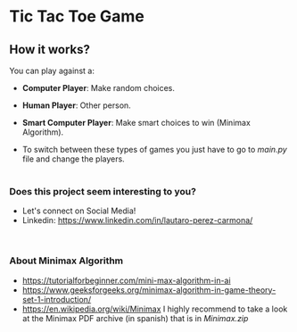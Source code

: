# Tic Tac Toe Game <br>
## How it works?
You can play against a:
- **Computer Player**: Make random choices.
- **Human Player**: Other person.
- **Smart Computer Player**: Make smart choices to win (Minimax Algorithm).

- To switch between these types of games you just have to go to *main.py* file and change the players. 
<br> <br>

### Does this project seem interesting to you?
- Let's connect on Social Media!
- Linkedin: https://www.linkedin.com/in/lautaro-perez-carmona/
<br>

### About Minimax Algorithm
- https://tutorialforbeginner.com/mini-max-algorithm-in-ai
- https://www.geeksforgeeks.org/minimax-algorithm-in-game-theory-set-1-introduction/
- https://en.wikipedia.org/wiki/Minimax
I highly recommend to take a look at the Minimax PDF archive (in spanish) that is in *Minimax.zip*